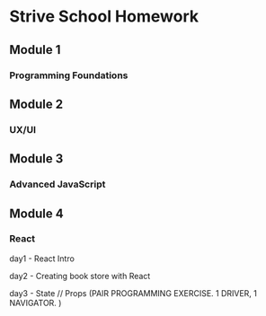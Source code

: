 # Strive School Homework

## Module 1

### Programming Foundations

## Module 2

### UX/UI

## Module 3

### Advanced JavaScript

## Module 4

### React

day1 - React Intro

day2 - Creating book store with React

day3 - State // Props (PAIR PROGRAMMING EXERCISE. 1 DRIVER, 1 NAVIGATOR. )
